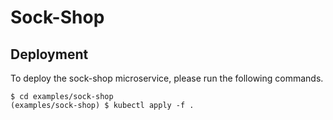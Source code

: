 # Sock-Shop

## Deployment

To deploy the sock-shop microservice, please run the following commands.

```text
$ cd examples/sock-shop
(examples/sock-shop) $ kubectl apply -f .
```
